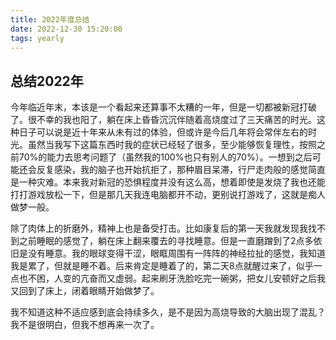 ```yaml
---
title: 2022年度总结
date: 2022-12-30 15:20:00
tags: yearly
---
```


## 总结2022年

今年临近年末，本该是一个看起来还算事不太糟的一年，但是一切都被新冠打破了。很不幸的我也阳了，躺在床上昏昏沉沉伴随着高烧度过了三天痛苦的时光。这种日子可以说是近十年来从未有过的体验，但或许是今后几年将会常伴左右的时光。虽然当我写下这篇东西时我的症状已经轻了很多，至少能够恢复理性，按照之前70%的能力去思考问题了（虽然我的100%也只有别人的70%）。一想到之后可能还会反复感染，我的脑子也开始抗拒了，那种眉目呆滞，行尸走肉般的感觉简直是一种灾难。本来我对新冠的恐惧程度并没有这么高，想着即使是发烧了我也还能打打游戏放松一下，但是那几天我连电脑都开不动，更别说打游戏了，这就是痴人做梦一般。

除了肉体上的折磨外，精神上也是备受打击。比如康复后的第一天我就发现我找不到之前睡眠的感觉了，躺在床上翻来覆去的寻找睡意。但是一直磨蹭到了2点多依旧是没有睡意。我的眼球变得干涩，眼眶周围有一阵阵的神经拉扯的感觉，我知道我是累了，但就是睡不着。后来肯定是睡着了的，第二天8点就醒过来了，似乎一点也不困，人变的亢奋而又虚弱。起来刷牙洗脸吃完一碗粥，把女儿安顿好之后我又回到了床上，闭着眼睛开始做梦了。

我不知道这种不适应感到底会持续多久，是不是因为高烧导致的大脑出现了混乱？我不是很明白，但我不想再来一次了。

